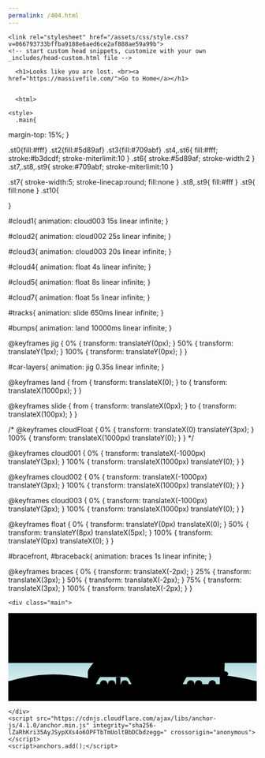 ```yaml
---
permalink: /404.html
---
```


<!DOCTYPE html>
<html lang="en-US">
  <head>
    <meta charset="UTF-8">
    <meta http-equiv="X-UA-Compatible" content="IE=edge">
    <meta name="viewport" content="width=device-width, initial-scale=1">

<!-- Begin Jekyll SEO tag v2.7.1 -->
<title>karan36k.github.io</title>
<meta name="generator" content="Jekyll v3.9.0" />
<meta property="og:title" content="karan36k.github.io" />
<meta property="og:locale" content="en_US" />
<link rel="canonical" href="http://massivefile.com/404.html" />
<meta property="og:url" content="http://massivefile.com/404.html" />
<meta property="og:site_name" content="karan36k.github.io" />
<meta name="twitter:card" content="summary" />
<meta property="twitter:title" content="karan36k.github.io" />
<script type="application/ld+json">
{"url":"http://massivefile.com/404.html","@type":"WebPage","headline":"karan36k.github.io","@context":"https://schema.org"}</script>
<!-- End Jekyll SEO tag -->

    <link rel="stylesheet" href="/assets/css/style.css?v=066793733bffba9188e6aed6ce2af888ae59a99b">
    <!-- start custom head snippets, customize with your own _includes/head-custom.html file -->

<!-- Setup Google Analytics -->



<!-- You can set your favicon here -->
<!-- link rel="shortcut icon" type="image/x-icon" href="/favicon.ico" -->

<!-- end custom head snippets -->

  </head>
  <body>
    <div class="container-lg px-3 my-5 markdown-body">
      
      <h1>Looks like you are lost. <br><a href="https://massivefile.com/">Go to Home</a></h1>
      

      <html>
  
  <head>
    <meta property="og:title" content="https://massivefile.com" />
  
    <style>
      .main{
  margin-top: 15%;
}

.st0{fill:#fff}
.st2{fill:#5d89af}
.st3{fill:#709abf}
.st4,.st6{
  fill:#fff;
  stroke:#b3dcdf;
  stroke-miterlimit:10
}
.st6{
  stroke:#5d89af;
  stroke-width:2
}
.st7,.st8,.st9{
  stroke:#709abf;
  stroke-miterlimit:10
}

.st7{
  stroke-width:5;
  stroke-linecap:round;
  fill:none
}
.st8,.st9{
  fill:#fff
}
.st9{
  fill:none
}
.st10{
  
}

#cloud1{
  animation: cloud003 15s linear infinite;
}

#cloud2{
  animation: cloud002 25s linear infinite;
}

#cloud3{
  animation: cloud003 20s linear infinite;
}

#cloud4{
  animation: float 4s linear infinite;
}

#cloud5{
  animation: float 8s linear infinite;
}

#cloud7{
  animation: float 5s linear infinite;
}

#tracks{
  animation: slide 650ms linear infinite;
}

#bumps{
  animation: land 10000ms linear infinite;
}

@keyframes jig {
    0% { transform: translateY(0px); }
    50% { transform: translateY(1px); }
    100% { transform: translateY(0px); }
}

#car-layers{
  animation: jig 0.35s linear infinite;
}

@keyframes land {
    from { transform: translateX(0); }
    to { transform: translateX(1000px); }
}


@keyframes slide {
    from { transform: translateX(0px); }
    to { transform: translateX(100px); }
}

/* @keyframes cloudFloat {
  0% { transform: translateX(0) translateY(3px); }
  100% { transform: translateX(1000px) translateY(0); }
} */

@keyframes cloud001 {
  0% { transform: translateX(-1000px) translateY(3px); }
  100% { transform: translateX(1000px) translateY(0); }
}

@keyframes cloud002 {
  0% { transform: translateX(-1000px) translateY(3px); }
  100% { transform: translateX(1000px) translateY(0); }
}

@keyframes cloud003 {
  0% { transform: translateX(-1000px) translateY(3px); }
  100% { transform: translateX(1000px) translateY(0); }
}

@keyframes float {
    0% { transform: translateY(0px) translateX(0); }
    50% { transform: translateY(8px) translateX(5px); }
    100% { transform: translateY(0px) translateX(0); }
}

#bracefront, #braceback{
  animation: braces 1s linear infinite;
}

@keyframes braces {
    0% { transform: translateX(-2px); }
  25% { transform: translateX(3px); }
    50% { transform: translateX(-2px); }
    75% { transform: translateX(3px); }
  100% { transform: translateX(-2px); }
}
    </style>
  </head>
  
  
  <body>
  
    <div class="main">
  <div>
    <svg xmlns="http://www.w3.org/2000/svg" viewBox="0 0 1000 355">
  <g id="ocean">
    <path id="sky" class="st0" d="M0 0h1000v203.1H0z" />
    <linearGradient id="water_1_" gradientUnits="userSpaceOnUse" x1="500" y1="354" x2="500" y2="200.667">
      <stop offset="0" stop-color="#fff" />
      <stop offset="1" stop-color="#b3dcdf" />
    </linearGradient>
    <path id="water" fill="url(#water_1_)" d="M0 200.7h1000V354H0z" />
    <path id="land" class="st0" d="M0 273.4h1000V354H0z" />
    <g id="bumps">
      <path class="st0" d="M0 275.2s83.8-28 180-28 197 28 197 28H0z" />
    <path class="st0" d="M377 275.2s54.7-28 117.5-28 128.6 28 128.6 28H377z" />
    <path class="st0" d="M623.2 275.2s83.7-28 179.9-28 196.9 28 196.9 28H623.2z" />
      <path class="st0" d="M-998 275.2s83.8-28 180-28 197 28 197 28h-377z" />
      <path class="st0" d="M-621 275.2s54.7-28 117.5-28 128.6 28 128.6 28H-621z" />
      <path class="st0" d="M-374.8 275.2s83.7-28 179.9-28S2 275.2 2 275.2h-376.8z" />
    </g>
  </g>
  <g id="tracks">
    <path class="st2" d="M9.8 282.4h-3L0 307.6h3z" />
    <path class="st2" d="M19.8 282.4h-3L10 307.6h3z" />
    <path class="st2" d="M29.8 282.4h-3L20 307.6h3z" />
    <path class="st2" d="M39.8 282.4h-3L30 307.6h3z" />
    <path class="st2" d="M49.8 282.4h-3L40 307.6h3z" />
    <path class="st2" d="M59.8 282.4h-3L50 307.6h3z" />
    <path class="st2" d="M69.8 282.4h-3L60 307.6h3z" />
    <path class="st2" d="M79.8 282.4h-3L70 307.6h3z" />
    <path class="st2" d="M89.8 282.4h-3L80 307.6h3z" />
    <path class="st2" d="M99.8 282.4h-3L90 307.6h3z" />
    <path class="st2" d="M109.8 282.4h-3l-6.8 25.2h3z" />
    <path class="st2" d="M119.8 282.4h-3l-6.8 25.2h3z" />
    <path class="st2" d="M129.8 282.4h-3l-6.8 25.2h3z" />
    <path class="st2" d="M139.8 282.4h-3l-6.8 25.2h3z" />
    <path class="st2" d="M149.8 282.4h-3l-6.8 25.2h3z" />
    <path class="st2" d="M159.8 282.4h-3l-6.8 25.2h3z" />
    <path class="st2" d="M169.8 282.4h-3l-6.8 25.2h3z" />
    <path class="st2" d="M179.8 282.4h-3l-6.8 25.2h3z" />
    <path class="st2" d="M189.8 282.4h-3l-6.8 25.2h3z" />
    <path class="st2" d="M199.8 282.4h-3l-6.8 25.2h3z" />
    <path class="st2" d="M209.8 282.4h-3l-6.8 25.2h3z" />
    <path class="st2" d="M219.8 282.4h-3l-6.8 25.2h3z" />
    <path class="st2" d="M229.8 282.4h-3l-6.8 25.2h3z" />
    <path class="st2" d="M239.8 282.4h-3l-6.8 25.2h3z" />
    <path class="st2" d="M249.8 282.4h-3l-6.8 25.2h3z" />
    <path class="st2" d="M259.8 282.4h-3l-6.8 25.2h3z" />
    <path class="st2" d="M269.8 282.4h-3l-6.8 25.2h3z" />
    <path class="st2" d="M279.8 282.4h-3l-6.8 25.2h3z" />
    <path class="st2" d="M289.8 282.4h-3l-6.8 25.2h3z" />
    <path class="st2" d="M299.8 282.4h-3l-6.8 25.2h3z" />
    <path class="st2" d="M309.8 282.4h-3l-6.8 25.2h3z" />
    <path class="st2" d="M319.8 282.4h-3l-6.8 25.2h3z" />
    <path class="st2" d="M329.8 282.4h-3l-6.8 25.2h3z" />
    <path class="st2" d="M339.8 282.4h-3l-6.8 25.2h3z" />
    <path class="st2" d="M349.8 282.4h-3l-6.8 25.2h3z" />
    <path class="st2" d="M359.8 282.4h-3l-6.8 25.2h3z" />
    <path class="st2" d="M369.8 282.4h-3l-6.8 25.2h3z" />
    <path class="st2" d="M379.8 282.4h-3l-6.8 25.2h3z" />
    <path class="st2" d="M389.8 282.4h-3l-6.8 25.2h3z" />
    <path class="st2" d="M399.8 282.4h-3l-6.8 25.2h3z" />
    <path class="st2" d="M409.8 282.4h-3l-6.8 25.2h3z" />
    <path class="st2" d="M419.8 282.4h-3l-6.8 25.2h3z" />
    <path class="st2" d="M429.8 282.4h-3l-6.8 25.2h3z" />
    <path class="st2" d="M439.8 282.4h-3l-6.8 25.2h3z" />
    <path class="st2" d="M449.8 282.4h-3l-6.8 25.2h3z" />
    <path class="st2" d="M459.8 282.4h-3l-6.8 25.2h3z" />
    <path class="st2" d="M469.8 282.4h-3l-6.8 25.2h3z" />
    <path class="st2" d="M479.8 282.4h-3l-6.8 25.2h3z" />
    <path class="st2" d="M489.8 282.4h-3l-6.8 25.2h3z" />
    <path class="st2" d="M499.8 282.4h-3l-6.8 25.2h3z" />
    <path class="st2" d="M1000 282.4h-3l-6.8 25.2h3z" />
    <path class="st2" d="M990 282.4h-3l-6.8 25.2h3z" />
    <path class="st2" d="M980 282.4h-3l-6.8 25.2h3z" />
    <path class="st2" d="M970 282.4h-3l-6.8 25.2h3z" />
    <path class="st2" d="M960 282.4h-3l-6.8 25.2h3z" />
    <path class="st2" d="M950 282.4h-3l-6.8 25.2h3z" />
    <path class="st2" d="M940 282.4h-3l-6.8 25.2h3z" />
    <path class="st2" d="M930 282.4h-3l-6.8 25.2h3z" />
    <path class="st2" d="M920 282.4h-3l-6.8 25.2h3z" />
    <path class="st2" d="M910 282.4h-3l-6.8 25.2h3z" />
    <path class="st2" d="M900 282.4h-3l-6.8 25.2h3z" />
    <path class="st2" d="M890 282.4h-3l-6.8 25.2h3z" />
    <path class="st2" d="M880 282.4h-3l-6.8 25.2h3z" />
    <path class="st2" d="M870 282.4h-3l-6.8 25.2h3z" />
    <path class="st2" d="M860 282.4h-3l-6.8 25.2h3z" />
    <path class="st2" d="M850 282.4h-3l-6.8 25.2h3z" />
    <path class="st2" d="M840 282.4h-3l-6.8 25.2h3z" />
    <path class="st2" d="M830 282.4h-3l-6.8 25.2h3z" />
    <path class="st2" d="M820 282.4h-3l-6.8 25.2h3z" />
    <path class="st2" d="M810 282.4h-3l-6.8 25.2h3z" />
    <path class="st2" d="M800 282.4h-3l-6.8 25.2h3z" />
    <path class="st2" d="M790 282.4h-3l-6.8 25.2h3z" />
    <path class="st2" d="M780 282.4h-3l-6.8 25.2h3z" />
    <path class="st2" d="M770 282.4h-3l-6.8 25.2h3z" />
    <path class="st2" d="M760 282.4h-3l-6.8 25.2h3z" />
    <path class="st2" d="M750 282.4h-3l-6.8 25.2h3z" />
    <path class="st2" d="M740 282.4h-3l-6.8 25.2h3z" />
    <path class="st2" d="M730 282.4h-3l-6.8 25.2h3z" />
    <path class="st2" d="M720 282.4h-3l-6.8 25.2h3z" />
    <path class="st2" d="M710 282.4h-3l-6.8 25.2h3z" />
    <path class="st2" d="M700 282.4h-3l-6.8 25.2h3z" />
    <path class="st2" d="M690 282.4h-3l-6.8 25.2h3z" />
    <path class="st2" d="M680 282.4h-3l-6.8 25.2h3z" />
    <path class="st2" d="M670 282.4h-3l-6.8 25.2h3z" />
    <path class="st2" d="M660 282.4h-3l-6.8 25.2h3z" />
    <path class="st2" d="M650 282.4h-3l-6.8 25.2h3z" />
    <path class="st2" d="M640 282.4h-3l-6.8 25.2h3z" />
    <path class="st2" d="M630 282.4h-3l-6.8 25.2h3z" />
    <path class="st2" d="M620 282.4h-3l-6.8 25.2h3z" />
    <path class="st2" d="M610 282.4h-3l-6.8 25.2h3z" />
    <path class="st2" d="M600 282.4h-3l-6.8 25.2h3z" />
    <path class="st2" d="M590 282.4h-3l-6.8 25.2h3z" />
    <path class="st2" d="M580 282.4h-3l-6.8 25.2h3z" />
    <path class="st2" d="M570 282.4h-3l-6.8 25.2h3z" />
    <path class="st2" d="M560 282.4h-3l-6.8 25.2h3z" />
    <g>
      <path class="st2" d="M-490.2 282.4h-3l-6.8 25.2h3z" />
      <path class="st2" d="M-480.2 282.4h-3l-6.8 25.2h3z" />
      <path class="st2" d="M-470.2 282.4h-3l-6.8 25.2h3z" />
      <path class="st2" d="M-460.2 282.4h-3l-6.8 25.2h3z" />
      <path class="st2" d="M-450.2 282.4h-3l-6.8 25.2h3z" />
      <path class="st2" d="M-440.2 282.4h-3l-6.8 25.2h3z" />
      <path class="st2" d="M-430.2 282.4h-3l-6.8 25.2h3z" />
      <path class="st2" d="M-420.2 282.4h-3l-6.8 25.2h3z" />
      <path class="st2" d="M-410.2 282.4h-3l-6.8 25.2h3z" />
      <path class="st2" d="M-400.2 282.4h-3l-6.8 25.2h3z" />
      <path class="st2" d="M-390.2 282.4h-3l-6.8 25.2h3z" />
      <path class="st2" d="M-380.2 282.4h-3l-6.8 25.2h3z" />
      <path class="st2" d="M-370.2 282.4h-3l-6.8 25.2h3z" />
      <path class="st2" d="M-360.2 282.4h-3l-6.8 25.2h3z" />
      <path class="st2" d="M-350.2 282.4h-3l-6.8 25.2h3z" />
      <path class="st2" d="M-340.2 282.4h-3l-6.8 25.2h3z" />
      <path class="st2" d="M-330.2 282.4h-3l-6.8 25.2h3z" />
      <path class="st2" d="M-320.2 282.4h-3l-6.8 25.2h3z" />
      <path class="st2" d="M-310.2 282.4h-3l-6.8 25.2h3z" />
      <path class="st2" d="M-300.2 282.4h-3l-6.8 25.2h3z" />
      <path class="st2" d="M-290.2 282.4h-3l-6.8 25.2h3z" />
      <path class="st2" d="M-280.2 282.4h-3l-6.8 25.2h3z" />
      <path class="st2" d="M-270.2 282.4h-3l-6.8 25.2h3z" />
      <path class="st2" d="M-260.2 282.4h-3l-6.8 25.2h3z" />
      <path class="st2" d="M-250.2 282.4h-3l-6.8 25.2h3z" />
      <path class="st2" d="M-240.2 282.4h-3l-6.8 25.2h3z" />
      <path class="st2" d="M-230.2 282.4h-3l-6.8 25.2h3z" />
      <path class="st2" d="M-220.2 282.4h-3l-6.8 25.2h3z" />
      <path class="st2" d="M-210.2 282.4h-3l-6.8 25.2h3z" />
      <path class="st2" d="M-200.2 282.4h-3l-6.8 25.2h3z" />
      <path class="st2" d="M-190.2 282.4h-3l-6.8 25.2h3z" />
      <path class="st2" d="M-180.2 282.4h-3l-6.8 25.2h3z" />
      <path class="st2" d="M-170.2 282.4h-3l-6.8 25.2h3z" />
      <path class="st2" d="M-160.2 282.4h-3l-6.8 25.2h3z" />
      <path class="st2" d="M-150.2 282.4h-3l-6.8 25.2h3z" />
      <path class="st2" d="M-140.2 282.4h-3l-6.8 25.2h3z" />
      <path class="st2" d="M-130.2 282.4h-3l-6.8 25.2h3z" />
      <path class="st2" d="M-120.2 282.4h-3l-6.8 25.2h3z" />
      <path class="st2" d="M-110.2 282.4h-3l-6.8 25.2h3z" />
      <path class="st2" d="M-100.2 282.4h-3l-6.8 25.2h3z" />
      <path class="st2" d="M-90.2 282.4h-3l-6.8 25.2h3z" />
      <path class="st2" d="M-80.2 282.4h-3l-6.8 25.2h3z" />
      <path class="st2" d="M-70.2 282.4h-3l-6.8 25.2h3z" />
      <path class="st2" d="M-60.2 282.4h-3l-6.8 25.2h3z" />
      <path class="st2" d="M-50.2 282.4h-3l-6.8 25.2h3z" />
      <path class="st2" d="M-40.2 282.4h-3l-6.8 25.2h3z" />
      <path class="st2" d="M-30.2 282.4h-3l-6.8 25.2h3z" />
      <path class="st2" d="M-20.2 282.4h-3l-6.8 25.2h3z" />
      <path class="st2" d="M-10.2 282.4h-3l-6.8 25.2h3z" />
      <path class="st2" d="M-.2 282.4h-3l-6.8 25.2h3z" />
      <path class="st2" d="M500 282.4h-3l-6.8 25.2h3z" />
      <path class="st2" d="M490 282.4h-3l-6.8 25.2h3z" />
      <path class="st2" d="M480 282.4h-3l-6.8 25.2h3z" />
      <path class="st2" d="M470 282.4h-3l-6.8 25.2h3z" />
      <path class="st2" d="M460 282.4h-3l-6.8 25.2h3z" />
      <path class="st2" d="M450 282.4h-3l-6.8 25.2h3z" />
      <path class="st2" d="M440 282.4h-3l-6.8 25.2h3z" />
      <path class="st2" d="M430 282.4h-3l-6.8 25.2h3z" />
      <path class="st2" d="M420 282.4h-3l-6.8 25.2h3z" />
      <path class="st2" d="M410 282.4h-3l-6.8 25.2h3z" />
      <path class="st2" d="M400 282.4h-3l-6.8 25.2h3z" />
      <path class="st2" d="M390 282.4h-3l-6.8 25.2h3z" />
      <path class="st2" d="M380 282.4h-3l-6.8 25.2h3z" />
      <path class="st2" d="M370 282.4h-3l-6.8 25.2h3z" />
      <path class="st2" d="M360 282.4h-3l-6.8 25.2h3z" />
      <path class="st2" d="M350 282.4h-3l-6.8 25.2h3z" />
      <path class="st2" d="M340 282.4h-3l-6.8 25.2h3z" />
      <path class="st2" d="M330 282.4h-3l-6.8 25.2h3z" />
      <path class="st2" d="M320 282.4h-3l-6.8 25.2h3z" />
      <path class="st2" d="M310 282.4h-3l-6.8 25.2h3z" />
      <path class="st2" d="M300 282.4h-3l-6.8 25.2h3z" />
      <path class="st2" d="M290 282.4h-3l-6.8 25.2h3z" />
      <path class="st2" d="M280 282.4h-3l-6.8 25.2h3z" />
      <path class="st2" d="M270 282.4h-3l-6.8 25.2h3z" />
      <path class="st2" d="M260 282.4h-3l-6.8 25.2h3z" />
      <path class="st2" d="M250 282.4h-3l-6.8 25.2h3z" />
      <path class="st2" d="M240 282.4h-3l-6.8 25.2h3z" />
      <path class="st2" d="M230 282.4h-3l-6.8 25.2h3z" />
      <path class="st2" d="M220 282.4h-3l-6.8 25.2h3z" />
      <path class="st2" d="M210 282.4h-3l-6.8 25.2h3z" />
      <path class="st2" d="M200 282.4h-3l-6.8 25.2h3z" />
      <path class="st2" d="M190 282.4h-3l-6.8 25.2h3z" />
      <path class="st2" d="M180 282.4h-3l-6.8 25.2h3z" />
      <path class="st2" d="M170 282.4h-3l-6.8 25.2h3z" />
      <path class="st2" d="M160 282.4h-3l-6.8 25.2h3z" />
      <path class="st2" d="M150 282.4h-3l-6.8 25.2h3z" />
      <path class="st2" d="M140 282.4h-3l-6.8 25.2h3z" />
      <path class="st2" d="M130 282.4h-3l-6.8 25.2h3z" />
      <path class="st2" d="M120 282.4h-3l-6.8 25.2h3z" />
      <path class="st2" d="M110 282.4h-3l-6.8 25.2h3z" />
      <path class="st2" d="M100 282.4h-3l-6.8 25.2h3z" />
      <path class="st2" d="M90 282.4h-3l-6.8 25.2h3z" />
      <path class="st2" d="M80 282.4h-3l-6.8 25.2h3z" />
      <path class="st2" d="M70 282.4h-3l-6.8 25.2h3z" />
      <path class="st2" d="M60 282.4h-3l-6.8 25.2h3z" />
    </g>
    <path class="st2" d="M550 282.4h-3l-6.8 25.2h3z" />
    <path class="st2" d="M540 282.4h-3l-6.8 25.2h3z" />
    <path class="st2" d="M530 282.4h-3l-6.8 25.2h3z" />
    <path class="st2" d="M520 282.4h-3l-6.8 25.2h3z" />
    <path class="st2" d="M510 282.4h-3l-6.8 25.2h3z" />
    <path class="st2" d="M550 282.4h-3l-6.8 25.2h3z" />
    <path class="st2" d="M540 282.4h-3l-6.8 25.2h3z" />
    <path class="st2" d="M530 282.4h-3l-6.8 25.2h3z" />
    <path class="st2" d="M520 282.4h-3l-6.8 25.2h3z" />
    <path class="st2" d="M510 282.4h-3l-6.8 25.2h3z" />
    <path class="st3" d="M-499.5 300.2H1000v5.1H-499.5z" />
    <path class="st3" d="M-499.5 283.8H1000v2.8H-499.5z" />
  </g>
  <g id="cloudsAll">
    <path id="cloud1" class="st4" d="M19.5 69.7s-21.3.5-25-12.2c0 0-4.3-21.3 16-21.8 0 0-2.1-12.2 12.2-14.9 0 0 15-3.2 21.3 6.9 0 0 3.6-20.7 17.8-22.3 0 0 24-3 26.6 13.1 0 0 .1 9.5-2.8 13.5 0 0 9.5-15 26.5-4.8 0 0 12.1 7.9 7 20.2 0 0 16 4.8 10.1 18.1 0 0-10.2 8.5-17.1-1.1 0 0-5.5 16-32.5 16 0 0-19.1 2.1-27-13.3 0 0 .5 10.1-13.3 10.6-.1 0-20.3 3.2-19.8-8z" />
    <path id="cloud3" class="st4" d="M836 132s-18.3 2.1-22.2-4.9c0 0-4.9-11.8 12.5-13.8 0 0-2.5-6.8 9.7-9.6 0 0 12.7-3.1 18.7 2.1 0 0 2-12.2 14-14.3 0 0 16.6-3.3 23.7 2.1 0 0 4.8 3.9 2.4 6.5 0 0 3.1-4.8 18.4-.4 0 0 10.9 3.5 7.2 11 0 0 13.8-1.5 9.7 9.5 0 0-4.1 10.8-15.5 4.8 0 0-3.1 5.6-26.4 7.9 0 0-16.3 2.8-24-5.3 0 0 1 5.7-10.8 7.2-.1.1-17.2 3.6-17.4-2.8z" />
    <path id="cloud2" class="st4" d="M19.3 159.5s-15.9.6-18.8-5.1c0 0-3.4-9.5 11.7-10.1 0 0-1.7-5.5 9-6.9 0 0 11.2-1.7 16 2.8 0 0 2.5-9.4 13.1-10.3 0 0 17.9-1.8 20 5.4 0 0 .2 4.3-2 6.1 0 0 6.9-6.9 19.8-2.6 0 0 9.1 3.4 5.5 9 0 0 6.5 0 4.5 6.7 0 0-2.6 5.6-9.6 1 0 0-4 7.3-24.2 7.7 0 0-14.2 1.3-20.4-5.5 0 0 .5 4.5-9.8 5 0 .1-15 1.8-14.8-3.2z" />
    <path id="cloud4" class="st4" d="M370.3 109.5s15.9.6 18.8-5.1c0 0 3.4-9.5-11.7-10.1 0 0 1.7-5.5-9-6.9 0 0-11.2-1.7-16 2.8 0 0-2.5-9.4-13.1-10.3 0 0-17.9-1.8-20 5.4 0 0-.2 4.3 2 6.1 0 0-6.9-6.9-19.8-2.6 0 0-9.1 3.4-5.5 9 0 0-12 1.9-7.7 8 0 0 7.5 4 12.8-.2 0 0 4 7.3 24.2 7.7 0 0 14.2 1.3 20.4-5.5 0 0-.5 4.5 9.8 5 0 0 15.1 1.7 14.8-3.3z" />
    <path id="cloud5" class="st4" d="M511.7 12.4s-21.3-.3-25 7c0 0-4.3 12.2 16 12.5 0 0-2.1 7 12.2 8.6 0 0 15 1.8 21.3-4 0 0 3.6 11.9 17.8 12.8 0 0 19.5 1.6 27-4.4 0 0 5-4.4 2.1-6.7 0 0 4.1 4.4 21.2-1.5 0 0 12.1-4.6 7-11.6 0 0 16-2.8 10.1-10.4 0 0-10.2-4.9-17.1.6 0 0-5.5-9.2-32.5-9.2 0 0-19.1-1.2-27 7.6 0 0 .5-5.8-13.3-6.1-.1.2-20.3-1.6-19.8 4.8z" />
  </g>
  <g id="train">
    <path fill="#b3dcdf" d="M344.5 248.5h507.2v37.8H344.5z" />
    <g id="wheels">
      <circle class="st6" cx="384.1" cy="285.6" r="15.1" />
      <path class="st2" d="M384.1 295.7c-5.6 0-10.1-4.5-10.1-10.1s4.5-10.1 10.1-10.1 10.1 4.5 10.1 10.1c0 5.5-4.6 10.1-10.1 10.1z" />
      <circle class="st6" cx="416.1" cy="285.6" r="15.1" />
      <path class="st2" d="M416.1 295.7c-5.6 0-10.1-4.5-10.1-10.1s4.5-10.1 10.1-10.1 10.1 4.5 10.1 10.1c0 5.5-4.6 10.1-10.1 10.1z" />
      <circle class="st6" cx="469.1" cy="285.6" r="15.1" />
      <path class="st2" d="M469.1 295.7c-5.6 0-10.1-4.5-10.1-10.1s4.5-10.1 10.1-10.1 10.1 4.5 10.1 10.1c0 5.5-4.6 10.1-10.1 10.1z" />
      <circle class="st6" cx="734.1" cy="285.6" r="15.1" />
      <path class="st2" d="M734.1 295.7c-5.6 0-10.1-4.5-10.1-10.1s4.5-10.1 10.1-10.1 10.1 4.5 10.1 10.1c0 5.5-4.6 10.1-10.1 10.1z" />
      <circle class="st6" cx="766.1" cy="285.6" r="15.1" />
      <path class="st2" d="M766.1 295.7c-5.6 0-10.1-4.5-10.1-10.1s4.5-10.1 10.1-10.1 10.1 4.5 10.1 10.1c0 5.5-4.6 10.1-10.1 10.1z" />
      <circle class="st6" cx="821.1" cy="285.6" r="15.1" />
      <path class="st2" d="M821.1 295.7c-5.6 0-10.1-4.5-10.1-10.1s4.5-10.1 10.1-10.1 10.1 4.5 10.1 10.1c0 5.5-4.6 10.1-10.1 10.1z" />
    </g>
    <path id="bracefront" class="st7" d="M383.2 285.6h88.1" />
    <path id="braceback" class="st7" d="M733.2 285.6h88.1" />
    <g id="car-layers">
      <path id="car" class="st8" d="M321.8 300.7v-32.4s1.2.7-1.5-2.4v-29.1s3.1-11.6 10.7-21.1c0 0 7.6-12 15.5-17.5h1.3s10.2-4.9 30.9-28h.6s-.9-1.4 0-2.7c0 0 10.1-10.5 21-12.3 0 0 9.4-1.8 20.2-1.8h47.7V151H492v-1.1h10.1v1.1h19v2.2s8.2.9 19.2-4.2c0 0 1.4-1.1 28.8-1.1h291.5v6.8h7.5v2.2s12.2-.6 12.2 9.8V177l-10-.1v57.9s14.9-.5 14.9 10.2c0 0 1 9-14.9 8.9v3.8H719.5s-2.4.1-4.3 3l-15 29s-2.9 5.1-10.8 5.1H504.3s-2.9.1-6.1-5l-13.1-25s-4.5-7.1-11.8-7.1H369v2.4s-3.2 1.3-7.1 8.7L351.4 289s-2.9 6.3-6.9 6.4h-17.8l-4.9 5.3z" />
      <path id="streamline-outine" class="st8" d="M320.3 236.6s1.4-6.8 4.4-11.3c0 0 .1-2.3 23.2-6.3l78-16.6s103.3-21.1 134.9-26.1c0 0 93.3-16 120.5-17.9 0 0 57.6-4.3 100-4.1h88.9v63.4s-10.3 5.4-17.1 5.3c0 0-305.6 4.9-366.3 8.1 0 0-100.3 4.8-119.1 6.8 0-.1-46.6 1.2-47.4-1.3z" />
      <g id="window-grate">
        <path class="st9" d="M739.5 182.6H854" />
        <path class="st9" d="M739.5 177.6H854" />
        <path class="st9" d="M739.5 172.6H854" />
        <path class="st9" d="M739.5 167.6H854" />
        <path class="st9" d="M739.5 161.4H854v26.1H739.5z" />
      </g>
      <path class="st9" d="M320.3 257.8h549.9" />
      <g id="Text">
        <text transform="translate(377.037 230.025)" class="st8 st10" font-size="21">
          404
        </text>
        <text transform="translate(659.5 213.994)" class="st8 st10" font-size="24.025">
        Page not found.
        </text>
      </g>
      <g id="ladders">
        <g id="ladder-f">
          <path id="front-ladder" class="st8" d="M433.8 258.4h17.8v34.8h-17.8z" />
          <path id="fb-rung" class="st9" d="M433.8 281.1h17.7" />
          <path id="ft-rung" class="st9" d="M433.8 268.6h17.7" />
        </g>
        <g id="ladder-b">
          <path id="ladder-back" class="st8" d="M851.8 257.8h17.8v34.8h-17.8z" />
          <path id="bt-rung" class="st9" d="M851.8 268.6h17.7" />
          <path id="bb-rung" class="st9" d="M851.8 281.1h17.7" />
        </g>
      </g>
      <path id="window-front" class="st8" d="M350.5 196.4s-.4 3.9 15.2 4.3l32.3-30.3s-18.2 1.1-19-.8l-28.5 26.8z" />
    </g>
  </g>
</svg>
  </div>
</div>
    
    
  </body>
  </html>


      
    </div>
    <script src="https://cdnjs.cloudflare.com/ajax/libs/anchor-js/4.1.0/anchor.min.js" integrity="sha256-lZaRhKri35AyJSypXXs4o6OPFTbTmUoltBbDCbdzegg=" crossorigin="anonymous"></script>
    <script>anchors.add();</script>
  </body>
</html>

